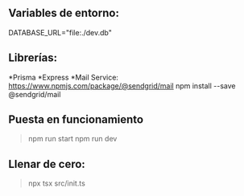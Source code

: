 ## Variables de entorno:
DATABASE_URL="file:./dev.db"

## Librerías:
*Prisma
*Express
*Mail Service: https://www.npmjs.com/package/@sendgrid/mail
npm install --save @sendgrid/mail

## Puesta en funcionamiento
>npm run start
>npm run dev

## Llenar de cero:
>npx tsx src/init.ts
